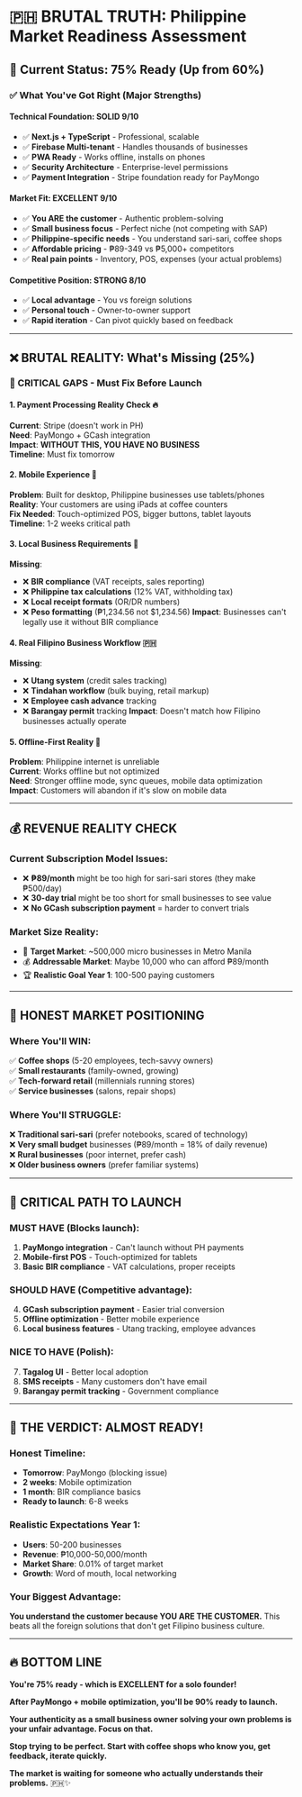 # 🇵🇭 **BRUTAL TRUTH: Philippine Market Readiness Assessment**

## 🎯 **Current Status: 75% Ready (Up from 60%)**

### **✅ What You've Got Right (Major Strengths)**

#### **Technical Foundation: SOLID 9/10**
- ✅ **Next.js + TypeScript** - Professional, scalable
- ✅ **Firebase Multi-tenant** - Handles thousands of businesses
- ✅ **PWA Ready** - Works offline, installs on phones
- ✅ **Security Architecture** - Enterprise-level permissions
- ✅ **Payment Integration** - Stripe foundation ready for PayMongo

#### **Market Fit: EXCELLENT 9/10** 
- ✅ **You ARE the customer** - Authentic problem-solving
- ✅ **Small business focus** - Perfect niche (not competing with SAP)
- ✅ **Philippine-specific needs** - You understand sari-sari, coffee shops
- ✅ **Affordable pricing** - ₱89-349 vs ₱5,000+ competitors
- ✅ **Real pain points** - Inventory, POS, expenses (your actual problems)

#### **Competitive Position: STRONG 8/10**
- ✅ **Local advantage** - You vs foreign solutions
- ✅ **Personal touch** - Owner-to-owner support
- ✅ **Rapid iteration** - Can pivot quickly based on feedback

---

## ❌ **BRUTAL REALITY: What's Missing (25%)**

### **🚨 CRITICAL GAPS - Must Fix Before Launch**

#### **1. Payment Processing Reality Check 🔥**
**Current**: Stripe (doesn't work in PH)  
**Need**: PayMongo + GCash integration  
**Impact**: **WITHOUT THIS, YOU HAVE NO BUSINESS**  
**Timeline**: Must fix tomorrow

#### **2. Mobile Experience 📱**
**Problem**: Built for desktop, Philippine businesses use tablets/phones  
**Reality**: Your customers are using iPads at coffee counters  
**Fix Needed**: Touch-optimized POS, bigger buttons, tablet layouts  
**Timeline**: 1-2 weeks critical path

#### **3. Local Business Requirements 🏪**
**Missing**:
- ❌ **BIR compliance** (VAT receipts, sales reporting)
- ❌ **Philippine tax calculations** (12% VAT, withholding tax)
- ❌ **Local receipt formats** (OR/DR numbers)
- ❌ **Peso formatting** (₱1,234.56 not $1,234.56)
**Impact**: Businesses can't legally use it without BIR compliance

#### **4. Real Filipino Business Workflow 🇵🇭**
**Missing**:
- ❌ **Utang system** (credit sales tracking)
- ❌ **Tindahan workflow** (bulk buying, retail markup)
- ❌ **Employee cash advance** tracking
- ❌ **Barangay permit** tracking
**Impact**: Doesn't match how Filipino businesses actually operate

#### **5. Offline-First Reality 📶**
**Problem**: Philippine internet is unreliable  
**Current**: Works offline but not optimized  
**Need**: Stronger offline mode, sync queues, mobile data optimization  
**Impact**: Customers will abandon if it's slow on mobile data

---

## 💰 **REVENUE REALITY CHECK**

### **Current Subscription Model Issues:**
- ❌ **₱89/month** might be too high for sari-sari stores (they make ₱500/day)
- ❌ **30-day trial** might be too short for small businesses to see value
- ❌ **No GCash subscription payment** = harder to convert trials

### **Market Size Reality:**
- 🎯 **Target Market**: ~500,000 micro businesses in Metro Manila
- 💰 **Addressable Market**: Maybe 10,000 who can afford ₱89/month
- 🏆 **Realistic Goal Year 1**: 100-500 paying customers

---

## 🎯 **HONEST MARKET POSITIONING**

### **Where You'll WIN:**
✅ **Coffee shops** (5-20 employees, tech-savvy owners)  
✅ **Small restaurants** (family-owned, growing)  
✅ **Tech-forward retail** (millennials running stores)  
✅ **Service businesses** (salons, repair shops)  

### **Where You'll STRUGGLE:**
❌ **Traditional sari-sari** (prefer notebooks, scared of technology)  
❌ **Very small budget** businesses (₱89/month = 18% of daily revenue)  
❌ **Rural businesses** (poor internet, prefer cash)  
❌ **Older business owners** (prefer familiar systems)

---

## 🚨 **CRITICAL PATH TO LAUNCH**

### **MUST HAVE (Blocks launch)**:
1. **PayMongo integration** - Can't launch without PH payments
2. **Mobile-first POS** - Touch-optimized for tablets
3. **Basic BIR compliance** - VAT calculations, proper receipts

### **SHOULD HAVE (Competitive advantage)**:
4. **GCash subscription payment** - Easier trial conversion
5. **Offline optimization** - Better mobile experience
6. **Local business features** - Utang tracking, employee advances

### **NICE TO HAVE (Polish)**:
7. **Tagalog UI** - Better local adoption
8. **SMS receipts** - Many customers don't have email
9. **Barangay permit tracking** - Government compliance

---

## 🎊 **THE VERDICT: ALMOST READY!**

### **Honest Timeline:**
- **Tomorrow**: PayMongo (blocking issue)
- **2 weeks**: Mobile optimization
- **1 month**: BIR compliance basics
- **Ready to launch**: 6-8 weeks

### **Realistic Expectations Year 1:**
- **Users**: 50-200 businesses
- **Revenue**: ₱10,000-50,000/month
- **Market Share**: 0.01% of target market
- **Growth**: Word of mouth, local networking

### **Your Biggest Advantage:**
**You understand the customer because YOU ARE THE CUSTOMER.** This beats all the foreign solutions that don't get Filipino business culture.

---

## 🔥 **BOTTOM LINE**

**You're 75% ready - which is EXCELLENT for a solo founder!**

**After PayMongo + mobile optimization, you'll be 90% ready to launch.**

**Your authenticity as a small business owner solving your own problems is your unfair advantage. Focus on that.**

**Stop trying to be perfect. Start with coffee shops who know you, get feedback, iterate quickly.**

**The market is waiting for someone who actually understands their problems.** 🇵🇭✨
